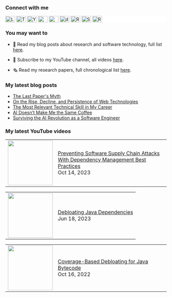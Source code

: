 ### Connect with me

<div style="background-color: white;">
  <a href="https://linkedin.com/in/cesarsotovalero" target="blank"><img align="center" src="https://cdn.jsdelivr.net/npm/simple-icons@3.0.1/icons/linkedin.svg" alt="LinkedIn" height="20" width="30" /></a>
  <a href="https://twitter.com/cesarsotovalero" target="blank"><img align="center" src="https://cdn.jsdelivr.net/npm/simple-icons@3.0.1/icons/twitter.svg" alt="Twitter" height="20" width="30" /></a>
  <a href="https://www.youtube.com/channel/UCR4rI98w6-MqYoCS6jR9LGg" target="blank"><img align="center" src="https://cdn.jsdelivr.net/npm/simple-icons@3.0.1/icons/youtube.svg" alt="YouTube" height="20" width="30" /></a>
  <a href="https://scholar.google.es/citations?user=jNBoowwAAAAJ&hl=en" target="blank"><img align="center" src="https://cdn.jsdelivr.net/npm/simple-icons@3.0.1/icons/googlescholar.svg" alt="GoogleSchoolar" height="20" width="30" /></a>
  <a href="https://orcid.org/0000-0003-0541-6411" target="blank"><img align="center" src="https://cdn.jsdelivr.net/npm/simple-icons@3.0.1/icons/orcid.svg" alt="ORCID" height="20" width="30" /></a>
  <a href="https://dblp.uni-trier.de/pid/192/3923.html" target="blank"><img align="center" src="https://cdn.jsdelivr.net/npm/simple-icons@3.0.1/icons/dblp.svg" alt="dblp" height="20" width="30" /></a>
  <a href="https://www.researchgate.net/profile/Cesar_Soto-Valero" target="blank"><img align="center" src="https://cdn.jsdelivr.net/npm/simple-icons@3.0.1/icons/researchgate.svg" alt="ResearchGate" height="20" width="30" /></a>
  <a href="https://stackoverflow.com/users/10480869/cesarsotovalero" target="blank"><img align="center" src="https://cdn.jsdelivr.net/npm/simple-icons@3.0.1/icons/stackoverflow.svg" alt="StackOverflow" height="20" width="30" /></a>
  <a href="http://feeds.feedburner.com/cesarsotovalero" target="blank"><img align="center" src="https://cdn.jsdelivr.net/npm/simple-icons@3.0.1/icons/rss.svg" alt="R" height="20" width="30" /></a>
</div>

### You may want to
  
- 📕 Read my blog posts about research and software technology, full list [here](https://www.cesarsotovalero.net/blog).

- 🎥 Subscribe to my YouTube channel, all videos [here](https://www.youtube.com/@cesarsotovalero/videos).

- 🗞 Read my research papers, full chronological list [here](https://www.cesarsotovalero.net/publications).

### My latest blog posts

<!-- BLOG-POST-LIST:START -->
- [The Last Paper&#39;s Myth](https://www.cesarsotovalero.net/blog/the-last-paper-myth.html)
- [On the Rise, Decline, and Persistence of Web Technologies](https://www.cesarsotovalero.net/blog/the-evolution-of-the-web-from-html-to-webassembly.html)
- [The Most Relevant Technical Skill in My Career](https://www.cesarsotovalero.net/blog/the-most-relevant-technical-skill-in-my-career.html)
- [AI Doesn’t Make Me the Same Coffee](https://www.cesarsotovalero.net/blog/ai-doesnt-make-me-the-same-coffee.html)
- [Surviving the AI Revolution as a Software Engineer](https://www.cesarsotovalero.net/blog/surviving-the-ai-revolution-as-a-software-engineer.html)
<!-- BLOG-POST-LIST:END -->

### My latest YouTube videos

<!-- YOUTUBE:START --><table style="border: none;"><tr><td style="border: none;"><a href="https://www.youtube.com/watch?v=7IoXciSucw4"><img width="140px" src="https://i.ytimg.com/vi/7IoXciSucw4/mqdefault.jpg"></a></td><td style="border: none;"><a href="https://www.youtube.com/watch?v=7IoXciSucw4">Preventing Software Supply Chain Attacks With Dependency Management Best Practices</a><br/>Oct 14, 2023</td></tr></table><table style="border: none;"><tr><td style="border: none;"><a href="https://www.youtube.com/watch?v=Ub684G_aM5Q"><img width="140px" src="https://i.ytimg.com/vi/Ub684G_aM5Q/mqdefault.jpg"></a></td><td style="border: none;"><a href="https://www.youtube.com/watch?v=Ub684G_aM5Q">Debloating Java Dependencies</a><br/>Jun 18, 2023</td></tr></table><table style="border: none;"><tr><td style="border: none;"><a href="https://www.youtube.com/watch?v=HXj2B8eHmt4"><img width="140px" src="https://i.ytimg.com/vi/HXj2B8eHmt4/mqdefault.jpg"></a></td><td style="border: none;"><a href="https://www.youtube.com/watch?v=HXj2B8eHmt4">Coverage-Based Debloating for Java Bytecode</a><br/>Oct 16, 2022</td></tr></table><!-- YOUTUBE:END -->
